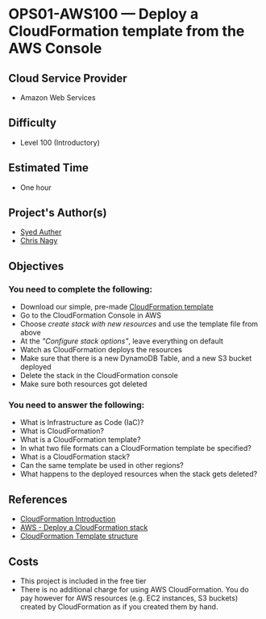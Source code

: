 # OPS01-AWS100 — Deploy a CloudFormation template from the AWS Console

## Cloud Service Provider

- Amazon Web Services

## Difficulty

- Level 100 (Introductory)

## Estimated Time
- One hour

## Project's Author(s)
- [Syed Auther](https://twitter.com/syedauther)
- [Chris Nagy](https://twitter.com/chris_the_nagy)

## Objectives

### You need to complete the following:

- Download our simple, pre-made [CloudFormation template](./OPS01-AWS100-CFTEMPLATE.yaml)
- Go to the CloudFormation Console in AWS
- Choose _create stack with new resources_ and use the template file from above
- At the _"Configure stack options"_, leave everything on default
- Watch as CloudFormation deploys the resources
- Make sure that there is a new DynamoDB Table, and a new S3 bucket deployed
- Delete the stack in the CloudFormation console
- Make sure both resources got deleted

### You need to answer the following: 

- What is Infrastructure as Code (IaC)?
- What is CloudFormation? 
- What is a CloudFormation template?
- In what two file formats can a CloudFormation template be specified?
- What is a CloudFormation stack?
- Can the same template be used in other regions?
- What happens to the deployed resources when the stack gets deleted?

## References

- [CloudFormation Introduction](https://www.youtube.com/watch?v=GeERpAAKCsQ&list=PLBfufR7vyJJ6FhBhJJSaMkI-m2wyoPy-G&index=200)
- [AWS - Deploy a CloudFormation stack](https://docs.aws.amazon.com/AWSCloudFormation/latest/UserGuide/GettingStarted.Walkthrough.html#GettingStarted.Walkthrough.createstack)
- [CloudFormation Template structure](https://www.youtube.com/watch?v=NhQhltDp1o4&list=PLBfufR7vyJJ6FhBhJJSaMkI-m2wyoPy-G&index=202)

## Costs
- This project is included in the free tier
- There is no additional charge for using AWS CloudFormation. You do pay however for AWS resources (e.g. EC2 instances, S3 buckets) created by CloudFormation as if you created them by hand.






